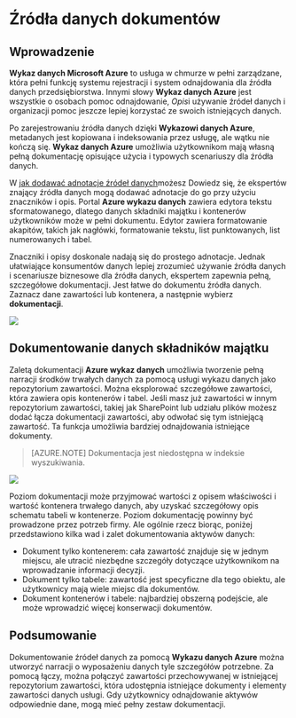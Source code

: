 <properties
    pageTitle="Jak dokumentów źródeł danych | Microsoft Azure"
    description="Artykule wyróżnianie jak umożliwia dokumentowanie zasobów danych w wykazie danych Azure."
    services="data-catalog"
    documentationCenter=""
    authors="spelluru"
    manager="NA"
    editor=""
    tags=""/>
<tags
    ms.service="data-catalog"
    ms.devlang="NA"
    ms.topic="article"
    ms.tgt_pltfrm="NA"
    ms.workload="data-catalog"
    ms.date="09/13/2016"
    ms.author="spelluru"/>

# <a name="document-data-sources"></a>Źródła danych dokumentów

## <a name="introduction"></a>Wprowadzenie

**Wykaz danych Microsoft Azure** to usługa w chmurze w pełni zarządzane, która pełni funkcję systemu rejestracji i system odnajdowania dla źródła danych przedsiębiorstwa. Innymi słowy **Wykaz danych Azure** jest wszystkie o osobach pomoc odnajdowanie, *Opis*i używanie źródeł danych i organizacji pomoc jeszcze lepiej korzystać ze swoich istniejących danych.

Po zarejestrowaniu źródła danych dzięki **Wykazowi danych Azure**, metadanych jest kopiowana i indeksowania przez usługę, ale wątku nie kończą się. **Wykaz danych Azure** umożliwia użytkownikom mają własną pełną dokumentację opisujące użycia i typowych scenariuszy dla źródła danych.

W [jak dodawać adnotacje źródeł danych](data-catalog-how-to-annotate.md)możesz Dowiedz się, że ekspertów znający źródła danych mogą dodawać adnotacje do go przy użyciu znaczników i opis. Portal **Azure wykazu danych** zawiera edytora tekstu sformatowanego, dlatego danych składniki majątku i kontenerów użytkowników może w pełni dokumentu. Edytor zawiera formatowanie akapitów, takich jak nagłówki, formatowanie tekstu, list punktowanych, list numerowanych i tabel.

Znaczniki i opisy doskonale nadają się do prostego adnotacje. Jednak ułatwiające konsumentów danych lepiej zrozumieć używanie źródła danych i scenariusze biznesowe dla źródła danych, ekspertem zapewnia pełną, szczegółowe dokumentacji. Jest łatwe do dokumentu źródła danych. Zaznacz dane zawartości lub kontenera, a następnie wybierz **dokumentacji**.

![](media\data-catalog-documentation\data-catalog-documentation.png)

## <a name="documenting-data-assets"></a>Dokumentowanie danych składników majątku

Zaletą dokumentacji **Azure wykaz danych** umożliwia tworzenie pełną narracji środków trwałych danych za pomocą usługi wykazu danych jako repozytorium zawartości. Można eksplorować szczegółowe zawartości, która zawiera opis kontenerów i tabel. Jeśli masz już zawartości w innym repozytorium zawartości, takiej jak SharePoint lub udziału plików możesz dodać łącza dokumentacji zawartości, aby odwołać się tym istniejącą zawartość. Ta funkcja umożliwia bardziej odnajdowania istniejące dokumenty.

> [AZURE.NOTE] Dokumentacja jest niedostępna w indeksie wyszukiwania.

![](media\data-catalog-documentation\data-catalog-documentation2.png)

Poziom dokumentacji może przyjmować wartości z opisem właściwości i wartość kontenera trwałego danych, aby uzyskać szczegółowy opis schematu tabeli w kontenerze. Poziom dokumentację powinny być prowadzone przez potrzeb firmy. Ale ogólnie rzecz biorąc, poniżej przedstawiono kilka wad i zalet dokumentowania aktywów danych:

-   Dokument tylko kontenerem: cała zawartość znajduje się w jednym miejscu, ale utracić niezbędne szczegóły dotyczące użytkownikom na wprowadzanie informacji decyzji.
-   Dokument tylko tabele: zawartość jest specyficzne dla tego obiektu, ale użytkownicy mają wiele miejsc dla dokumentów.
-   Dokument kontenerów i tabele: najbardziej obszerną podejście, ale może wprowadzić więcej konserwacji dokumentów.

## <a name="summary"></a>Podsumowanie

Dokumentowanie źródeł danych za pomocą **Wykazu danych Azure** można utworzyć narracji o wyposażeniu danych tyle szczegółów potrzebne.  Za pomocą łączy, można połączyć zawartości przechowywanej w istniejącej repozytorium zawartości, która udostępnia istniejące dokumenty i elementy zawartości danych usługi. Gdy użytkownicy odnajdowanie aktywów odpowiednie dane, mogą mieć pełny zestaw dokumentacji.
